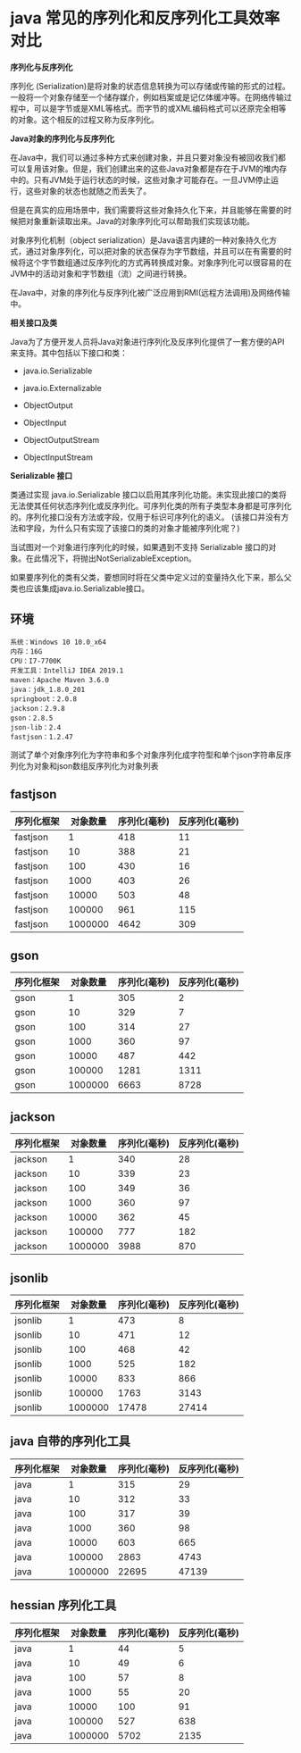 # java 常见的序列化和反序列化工具效率对比

**序列化与反序列化**

序列化 (Serialization)是将对象的状态信息转换为可以存储或传输的形式的过程。一般将一个对象存储至一个储存媒介，例如档案或是记亿体缓冲等。在网络传输过程中，可以是字节或是XML等格式。而字节的或XML编码格式可以还原完全相等的对象。这个相反的过程又称为反序列化。

**Java对象的序列化与反序列化**

在Java中，我们可以通过多种方式来创建对象，并且只要对象没有被回收我们都可以复用该对象。但是，我们创建出来的这些Java对象都是存在于JVM的堆内存中的。只有JVM处于运行状态的时候，这些对象才可能存在。一旦JVM停止运行，这些对象的状态也就随之而丢失了。

但是在真实的应用场景中，我们需要将这些对象持久化下来，并且能够在需要的时候把对象重新读取出来。Java的对象序列化可以帮助我们实现该功能。

对象序列化机制（object serialization）是Java语言内建的一种对象持久化方式，通过对象序列化，可以把对象的状态保存为字节数组，并且可以在有需要的时候将这个字节数组通过反序列化的方式再转换成对象。对象序列化可以很容易的在JVM中的活动对象和字节数组（流）之间进行转换。

在Java中，对象的序列化与反序列化被广泛应用到RMI(远程方法调用)及网络传输中。

**相关接口及类**

Java为了方便开发人员将Java对象进行序列化及反序列化提供了一套方便的API来支持。其中包括以下接口和类：

* java.io.Serializable

* java.io.Externalizable

* ObjectOutput

* ObjectInput

* ObjectOutputStream

* ObjectInputStream

**Serializable 接口**

类通过实现 java.io.Serializable 接口以启用其序列化功能。未实现此接口的类将无法使其任何状态序列化或反序列化。可序列化类的所有子类型本身都是可序列化的。序列化接口没有方法或字段，仅用于标识可序列化的语义。 (该接口并没有方法和字段，为什么只有实现了该接口的类的对象才能被序列化呢？)

当试图对一个对象进行序列化的时候，如果遇到不支持 Serializable 接口的对象。在此情况下，将抛出NotSerializableException。

如果要序列化的类有父类，要想同时将在父类中定义过的变量持久化下来，那么父类也应该集成java.io.Serializable接口。

## 环境

```$xslt
系统：Windows 10 10.0_x64
内存：16G
CPU：I7-7700K
开发工具：IntelliJ IDEA 2019.1
maven：Apache Maven 3.6.0
java：jdk_1.8.0_201
springboot：2.0.8
jackson：2.9.8
gson：2.8.5
json-lib：2.4
fastjson：1.2.47
```


测试了单个对象序列化为字符串和多个对象序列化成字符型和单个json字符串反序列化为对象和json数组反序列化为对象列表

## fastjson


|序列化框架|对象数量|序列化(毫秒)|反序列化(毫秒)|
|---|---|---|---|
|fastjson|1|418|11|
|fastjson|10|388|21|
|fastjson|100|430|16|
|fastjson|1000|403|26|
|fastjson|10000|503|48|
|fastjson|100000|961|115|
|fastjson|1000000|4642|309|

## gson

|序列化框架|对象数量|序列化(毫秒)|反序列化(毫秒)|
|---|---|---|---|
|gson|1|305|2|
|gson|10|329|7|
|gson|100|314|27|
|gson|1000|360|97|
|gson|10000|487|442|
|gson|100000|1281|1311|
|gson|1000000|6663|8728|

## jackson

|序列化框架|对象数量|序列化(毫秒)|反序列化(毫秒)|
|---|---|---|---|
|jackson|1|340|28|
|jackson|10|339|23|
|jackson|100|349|36|
|jackson|1000|360|97|
|jackson|10000|362|45|
|jackson|100000|777|182|
|jackson|1000000|3988|870|

## jsonlib

|序列化框架|对象数量|序列化(毫秒)|反序列化(毫秒)|
|---|---|---|---|
|jsonlib|1|473|8|
|jsonlib|10|471|12|
|jsonlib|100|468|42|
|jsonlib|1000|525|182|
|jsonlib|10000|833|866|
|jsonlib|100000|1763|3143|
|jsonlib|1000000|17478|27414|


## java 自带的序列化工具

|序列化框架|对象数量|序列化(毫秒)|反序列化(毫秒)|
|---|---|---|---|
|java|1|315|29|
|java|10|312|33|
|java|100|317|39|
|java|1000|360|98|
|java|10000|603|665|
|java|100000|2863|4743|
|java|1000000|22695|47139|


## hessian 序列化工具

|序列化框架|对象数量|序列化(毫秒)|反序列化(毫秒)|
|---|---|---|---|
|java|1|44|5|
|java|10|49|6|
|java|100|57|8|
|java|1000|55|20|
|java|10000|100|91|
|java|100000|527|638|
|java|1000000|5702|2135|